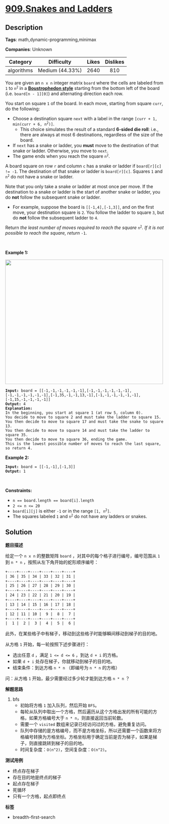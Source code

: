 # [909.Snakes and Ladders](https://leetcode.com/problems/snakes-and-ladders/description/)

## Description

**Tags**: math,dynamic-programming,minimax

**Companies**: Unknown

|  Category  |   Difficulty    | Likes | Dislikes |
| :--------: | :-------------: | :---: | :------: |
| algorithms | Medium (44.33%) | 2640  |   810    |

<p>You are given an <code>n x n</code> integer matrix <code>board</code> where the cells are labeled from <code>1</code> to <code>n<sup>2</sup></code> in a <a href="https://en.wikipedia.org/wiki/Boustrophedon" target="_blank"><strong>Boustrophedon style</strong></a> starting from the bottom left of the board (i.e. <code>board[n - 1][0]</code>) and alternating direction each row.</p>
<p>You start on square <code>1</code> of the board. In each move, starting from square <code>curr</code>, do the following:</p>
<ul>
  <li>Choose a destination square <code>next</code> with a label in the range <code>[curr + 1, min(curr + 6, n<sup>2</sup>)]</code>.
  <ul>
    <li>This choice simulates the result of a standard <strong>6-sided die roll</strong>: i.e., there are always at most 6 destinations, regardless of the size of the board.</li>
  </ul>
  </li>
  <li>If <code>next</code> has a snake or ladder, you <strong>must</strong> move to the destination of that snake or ladder. Otherwise, you move to <code>next</code>.</li>
  <li>The game ends when you reach the square <code>n<sup>2</sup></code>.</li>
</ul>
<p>A board square on row <code>r</code> and column <code>c</code> has a snake or ladder if <code>board[r][c] != -1</code>. The destination of that snake or ladder is <code>board[r][c]</code>. Squares <code>1</code> and <code>n<sup>2</sup></code> do not have a snake or ladder.</p>
<p>Note that you only take a snake or ladder at most once per move. If the destination to a snake or ladder is the start of another snake or ladder, you do <strong>not</strong> follow the subsequent&nbsp;snake or ladder.</p>
<ul>
  <li>For example, suppose the board is <code>[[-1,4],[-1,3]]</code>, and on the first move, your destination square is <code>2</code>. You follow the ladder to square <code>3</code>, but do <strong>not</strong> follow the subsequent ladder to <code>4</code>.</li>
</ul>
<p>Return <em>the least number of moves required to reach the square </em><code>n<sup>2</sup></code><em>. If it is not possible to reach the square, return </em><code>-1</code>.</p>
<p>&nbsp;</p>
<p><strong class="example">Example 1:</strong></p>
<img alt="" src="https://assets.leetcode.com/uploads/2018/09/23/snakes.png" style="width: 500px; height: 394px;" />
<pre><code><strong>Input:</strong> board = [[-1,-1,-1,-1,-1,-1],[-1,-1,-1,-1,-1,-1],[-1,-1,-1,-1,-1,-1],[-1,35,-1,-1,13,-1],[-1,-1,-1,-1,-1,-1],[-1,15,-1,-1,-1,-1]]
<strong>Output:</strong> 4
<strong>Explanation:</strong>
In the beginning, you start at square 1 (at row 5, column 0).
You decide to move to square 2 and must take the ladder to square 15.
You then decide to move to square 17 and must take the snake to square 13.
You then decide to move to square 14 and must take the ladder to square 35.
You then decide to move to square 36, ending the game.
This is the lowest possible number of moves to reach the last square, so return 4.</code></pre>
<p><strong class="example">Example 2:</strong></p>
<pre><code><strong>Input:</strong> board = [[-1,-1],[-1,3]]
<strong>Output:</strong> 1</code></pre>
<p>&nbsp;</p>
<p><strong>Constraints:</strong></p>
<ul>
  <li><code>n == board.length == board[i].length</code></li>
  <li><code>2 &lt;= n &lt;= 20</code></li>
  <li><code>board[i][j]</code> is either <code>-1</code> or in the range <code>[1, n<sup>2</sup>]</code>.</li>
  <li>The squares labeled <code>1</code> and <code>n<sup>2</sup></code> do not have any ladders or snakes.</li>
</ul>

## Solution

**题目描述**

给定一个 `n x n` 的整数矩阵 `board` ，对其中的每个格子进行编号，编号范围从 `1` 到 `n * n` ，按照从左下角开始的蛇形顺序编号：

```txt
+----+----+----+----+----+----+
| 36 | 35 | 34 | 33 | 32 | 31 |
+----+----+----+----+----+----+
| 25 | 26 | 27 | 28 | 29 | 30 |
+----+----+----+----+----+----+
| 24 | 23 | 22 | 21 | 20 | 19 |
+----+----+----+----+----+----+
| 13 | 14 | 15 | 16 | 17 | 18 |
+----+----+----+----+----+----+
| 12 | 11 | 10 |  9 |  8 |  7 |
+----+----+----+----+----+----+
|  1 |  2 |  3 |  4 |  5 |  6 |
```

此外，在某些格子中有梯子，移动到这些格子时能够瞬间移动到梯子的目的地。

从方格 `1` 开始，每一轮按照下述步骤进行：

- 选出任意 `d` ，满足 `1 <= d <= 6` ，到达 `d + i` 的方格。
- 如果 `d + i` 处存在梯子，你就移动到梯子的目的地。
- 结束条件：到达方格 `n * n` （即编号为 `n * n` 的方格）

问：从方格 `1` 开始，最少需要经过多少轮才能到达方格 `n * n` ？

**解题思路**

1. bfs
   - 初始将方格 `1` 加入队列，然后开始 `BFS`。
   - 每轮从队列中取出一个方格，然后遍历从这个方格出发的所有可能的方格，如果方格编号大于 `n * n`，则直接返回当前轮数。
   - 需要一个 `visited` 数组来记录已经访问过的方格，避免重复访问。
   - 队列中存储的是方格编号，而不是方格坐标，所以还需要一个函数来将方格编号转换为方格坐标。方格坐标用于确定当前是否为梯子，如果是梯子，则直接跳转到梯子的目的地。
   - 时间复杂度：`O(n^2)`，空间复杂度：`O(n^2)`。

**测试用例**

- 终点存在梯子
- 存在目的地是终点的梯子
- 起点存在梯子
- 死循环
- 只有一个方格，起点即终点

**标签**

- breadth-first-search
